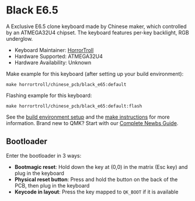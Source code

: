 # Black E6.5

A Exclusive E6.5 clone keyboard made by Chinese maker, which controlled by an ATMEGA32U4 chipset. The keyboard features per-key backlight, RGB underglow.

* Keyboard Maintainer: [HorrorTroll](https://github.com/HorrorTroll)
* Hardware Supported: ATMEGA32U4
* Hardware Availability: Unknown

Make example for this keyboard (after setting up your build environment):

    make horrortroll/chinese_pcb/black_e65:default

Flashing example for this keyboard:

    make horrortroll/chinese_pcb/black_e65:default:flash

See the [build environment setup](https://docs.qmk.fm/#/getting_started_build_tools) and the [make instructions](https://docs.qmk.fm/#/getting_started_make_guide) for more information. Brand new to QMK? Start with our [Complete Newbs Guide](https://docs.qmk.fm/#/newbs).

## Bootloader

Enter the bootloader in 3 ways:

* **Bootmagic reset**: Hold down the key at (0,0) in the matrix (Esc key) and plug in the keyboard
* **Physical reset button**: Press and hold the button on the back of the PCB, then plug in the keyboard
* **Keycode in layout**: Press the key mapped to `QK_BOOT` if it is available
